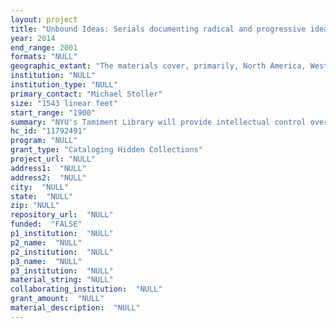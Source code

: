 ```yaml
--- 
layout: project 
title: "Unbound Ideas: Serials documenting radical and progressive ideas in the twentieth century"
year: 2014
end_range: 2001
formats: "NULL"
geographic_extant: "The materials cover, primarily, North America, Western Europe, the former Soviet Union, and China."
institution: "NULL"
institution_type: "NULL"
primary_contact: "Michael Stoller"
size: "1543 linear feet"
start_range: "1900"
summary: "NYU's Tamiment Library will provide intellectual control over more than 9,000 serial titles, of which c. 7,800 are now unprocessed and inaccessible to researchers and 1,354 are under minimal control by title and collated into issue order. Preliminary surveys of the collection indicate that c. 65% of the titles do not appear in WorldCat or other databases. They represent a unique, rich and largely hidden trove of literature documenting the exchange of radical and progressive political ideas in the United States and worldwide over the course of the entire 20th century. The project will organize these serials into searchable collections, exposing these titles to bibliographic databases and making them available for research and teaching."
hc_id: "11792491"
program: "NULL"
grant_type: "Cataloging Hidden Collections"
project_url: "NULL"
address1:  "NULL"
address2:  "NULL"
city:  "NULL"
state:  "NULL"
zip: "NULL"
repository_url:  "NULL"
funded:  "FALSE"
p1_institution:  "NULL"
p2_name:  "NULL"
p2_institution:  "NULL"
p3_name:  "NULL"
p3_institution:  "NULL"
material_string: "NULL"
collaborating_institution:  "NULL"
grant_amount:  "NULL"
material_description:  "NULL"
---
```

